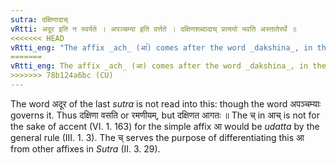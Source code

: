 ```yaml
---
sutra: दक्षिणादाच्
vRtti: अदूर इति न स्वर्यते । अपञ्चम्या इति वर्त्तते । दक्षिणशब्दादाच् प्रत्ययो भवति अस्तातेरर्थे ॥
<<<<<<< HEAD
vRtti_eng: "The affix _ach_ (आ꣡) comes after the word _dakshina_, in the sense of _astati_, but not as a substitute of the ablative case-affix."
=======
vRtti_eng: The affix _ach_ (आ) comes after the word _dakshina_, in the sense of _astati_, but not as a substitute of the ablative case-affix.
>>>>>>> 78b124a6bc (CU)
---
```

The word अदूर of the last _sutra_ is not read into this: though the word अपञ्चम्याः governs it. Thus दक्षिणा वसति or रमणीयम्, but दक्षिणत आगतः ॥ The च् in आच् is not for the sake of accent (VI. 1. 163) for the simple affix आ would be _udatta_ by the general rule (III. 1. 3). The च् serves the purpose of differentiating this आ from other affixes in _Sutra_ (II. 3. 29).
